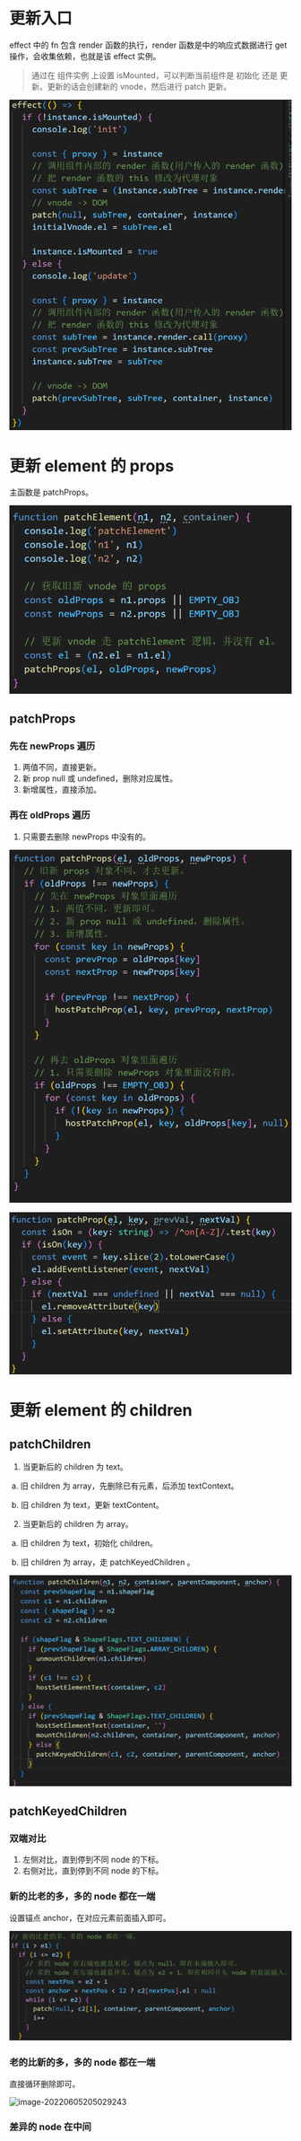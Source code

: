 #	更新入口

effect 中的 fn 包含 render 函数的执行，render 函数是中的响应式数据进行 get 操作，会收集依赖，也就是该 effect 实例。

> 通过在 组件实例 上设置 isMounted，可以判断当前组件是 初始化 还是 更新。更新的话会创建新的 vnode，然后进行 patch 更新。

![](https://raw.githubusercontent.com/qiulengshuo/images/master/20220605122406.png)

#	更新 element 的 props

主函数是 patchProps。

![](https://raw.githubusercontent.com/qiulengshuo/images/master/20220605122810.png)

##	patchProps

###	先在 newProps 遍历

1. 两值不同，直接更新。
2. 新 prop null 或 undefined，删除对应属性。
3. 新增属性，直接添加。

###	再在 oldProps 遍历

1. 只需要去删除 newProps 中没有的。

![](https://raw.githubusercontent.com/qiulengshuo/images/master/20220605122846.png)

![](https://raw.githubusercontent.com/qiulengshuo/images/master/20220605123208.png)

#	更新 element 的 children

 ##	patchChildren

1. 当更新后的 children 为 text。

​		a.	旧 children 为 array，先删除已有元素，后添加 textContext。

​		b.	旧 children 为 text，更新 textContent。

2. 当更新后的 children 为 array。

​		a.	旧 children 为 text，初始化 children。

​		b.	旧 children 为 array，走 patchKeyedChildren 。

![](https://raw.githubusercontent.com/qiulengshuo/images/master/20220605204610.png)

##	patchKeyedChildren

###	双端对比

1. 左侧对比，直到停到不同 node 的下标。
2. 右侧对比，直到停到不同 node 的下标。

###	新的比老的多，多的 node 都在一端

设置锚点 anchor，在对应元素前面插入即可。

![](https://raw.githubusercontent.com/qiulengshuo/images/master/20220605205015.png)

###	老的比新的多，多的 node 都在一端

直接循环删除即可。

![image-20220605205029243](C:\Users\HP\AppData\Roaming\Typora\typora-user-images\image-20220605205029243.png)

###	差异的 node 在中间

